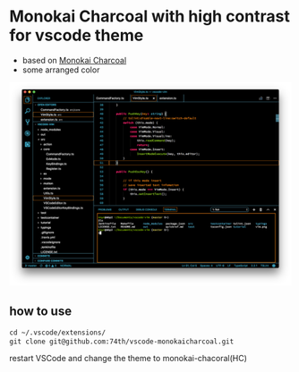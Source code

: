 # Monokai Charcoal with high contrast for vscode theme

* based on [Monokai Charcoal](https://colorsublime.github.io/themes/Monokai%20Charcoal/)
* some arranged color

![screenshot](./screenshot.png)

## how to use

```
cd ~/.vscode/extensions/
git clone git@github.com:74th/vscode-monokaicharcoal.git
```

restart VSCode and change the theme to monokai-chacoral(HC)
